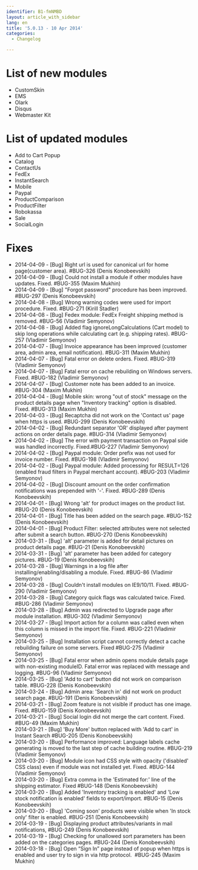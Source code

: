 ```yaml
---
identifier: B1-fmNMBD
layout: article_with_sidebar
lang: en
title: '5.0.13 - 10 Apr 2014'
categories:
  - Changelog

---
```



# List of new modules

*   CustomSkin
*   EMS
*   Olark
*   Disqus
*   Webmaster Kit

# List of updated modules

*   Add to Cart Popup
*   Catalog
*   ContactUs
*   FedEx
*   InstantSearch
*   Mobile
*   Paypal
*   ProductComparison
*   ProductFilter
*   Robokassa
*   Sale
*   SocialLogin

# Fixes

*   2014-04-09 - [Bug] Right url is used for canonical url for home page(customer area). #BUG-326 (Denis Konobeevskih)
*   2014-04-09 - [Bug] Could not install a module if other modules have updates. Fixed. #BUG-355 (Maxim Mukhin)
*   2014-04-09 - [Bug] "Forgot password" procedure has been improved. #BUG-297 (Denis Konobeevskih)
*   2014-04-08 - [Bug] Wrong warning codes were used for import procedure. Fixed. #BUG-271 (Kirill Stadler)
*   2014-04-08 - [Bug] Fedex module: FedEx Freight shipping method is removed. #BUG-56 (Vladimir Semyonov)
*   2014-04-08 - [Bug] Added flag ignoreLongCalculations (Cart model) to skip long operations while calculating cart (e.g. shipping rates). #BUG-257 (Vladimir Semyonov)
*   2014-04-07 - [Bug] Invoice appearance has been improved (customer area, admin area, email notification). #BUG-311 (Maxim Mukhin)
*   2014-04-07 - [Bug] Fatal error on delete orders. Fixed. #BUG-319 (Vladimir Semyonov)
*   2014-04-07 - [Bug] Fatal error on cache rebuilding on Windows servers. Fixed. #BUG-182 (Vladimir Semyonov)
*   2014-04-07 - [Bug] Customer note has been added to an invoice. #BUG-304 (Maxim Mukhin)
*   2014-04-04 - [Bug] Mobile skin: wrong "out of stock" message on the product details page when "Inventory tracking" option is disabled. Fixed. #BUG-313 (Maxim Mukhin)
*   2014-04-03 - [Bug] Recaptcha did not work on the 'Contact us' page when https is used. #BUG-299 (Denis Konobeevskih)
*   2014-04-02 - [Bug] Redundant separator 'OR' displayed after payment actions on order details page. #BUG-314 (Vladimir Semyonov)
*   2014-04-02 - [Bug] The error with payment transaction on Paypal side was handled incorrectly. Fixed.#BUG-227 (Vladimir Semyonov)
*   2014-04-02 - [Bug] Paypal module: Order prefix was not used for invoice number. Fixed. #BUG-198 (Vladimir Semyonov)
*   2014-04-02 - [Bug] Paypal module: Added processing for RESULT=126 (enabled fraud filters in Paypal merchant account). #BUG-203 (Vladimir Semyonov)
*   2014-04-02 - [Bug] Discount amount on the order confirmation notifications was prepended with '-'. Fixed. #BUG-289 (Denis Konobeevskih)
*   2014-04-01 - [Bug] Wrong 'alt' for product images on the product list. #BUG-20 (Denis Konobeevskih)
*   2014-04-01 - [Bug] Title has been added on the search page. #BUG-152 (Denis Konobeevskih)
*   2014-04-01 - [Bug] Product Filter: selected attributes were not selected after submit a search button. #BUG-270 (Denis Konobeevskih)
*   2014-03-31 - [Bug] 'alt' parameter is added for detail pictures on product details page. #BUG-21 (Denis Konobeevskih)
*   2014-03-31 - [Bug] 'alt' parameter has been added for category pictures. #BUG-19 (Denis Konobeevskih)
*   2014-03-28 - [Bug] Warnings in a log file after installing/enabling/disabling a module. Fixed. #BUG-86 (Vladimir Semyonov)
*   2014-03-28 - [Bug] Couldn't install modules on IE9/10/11\. Fixed. #BUG-290 (Vladimir Semyonov)
*   2014-03-28 - [Bug] Category quick flags was calculated twice. Fixed. #BUG-286 (Vladimir Semyonov)
*   2014-03-28 - [Bug] Admin was redirected to Upgrade page after module installation. #BUG-302 (Vladimir Semyonov)
*   2014-03-27 - [Bug] Import action for a column was called even when this column is missed in the import file. Fixed. #BUG-221 (Vladimir Semyonov)
*   2014-03-25 - [Bug] Installation script cannot correctly detect a cache rebuilding failure on some servers. Fixed #BUG-275 (Vladimir Semyonov)
*   2014-03-25 - [Bug] Fatal error when admin opens module details page with non-existing moduleID. Fatal error was replaced with message and logging. #BUG-96 (Vladimir Semyonov)
*   2014-03-25 - [Bug] 'Add to cart' button did not work on comparison table. #BUG-228 (Denis Konobeevskih)
*   2014-03-24 - [Bug] Admin area: 'Search in' did not work on product search page. #BUG-191 (Denis Konobeevskih)
*   2014-03-21 - [Bug] Zoom feature is not visible if product has one image. Fixed. #BUG-159 (Denis Konobeevskih)
*   2014-03-21 - [Bug] Social login did not merge the cart content. Fixed. #BUG-49 (Maxim Mukhin)
*   2014-03-21 - [Bug] 'Buy More' button replaced with 'Add to cart' in Instant Search #BUG-205 (Denis Konobeevskih)
*   2014-03-20 - [Bug] Performance improved: Language labels cache generating is moved to the last step of cache building routine. #BUG-219 (Vladimir Semyonov)
*   2014-03-20 - [Bug] Module icon had CSS style with opacity ('disabled' CSS class) even if module was not installed yet. Fixed. #BUG-144 (Vladimir Semyonov)
*   2014-03-20 - [Bug] Extra comma in the 'Estimated for:' line of the shipping estimator. Fixed #BUG-148 (Denis Konobeevskih)
*   2014-03-20 - [Bug] Added 'Inventory tracking is enabled' and 'Low stock notification is enabled' fields to export/import. #BUG-15 (Denis Konobeevskih)
*   2014-03-20 - [Bug] 'Coming soon' products were visible when 'In stock only' filter is enabled. #BUG-251 (Denis Konobeevskih)
*   2014-03-19 - [Bug] Displaying product attributes/variants in mail notifications, #BUG-249 (Denis Konobeevskih)
*   2014-03-19 - [Bug] Checking for unallowed sort parameters has been added on the categories pages. #BUG-244 (Denis Konobeevskih)
*   2014-03-18 - [Bug] Open “Sign In” page instead of popup when https is enabled and user try to sign in via http protocol.  #BUG-245 (Maxim Mukhin)